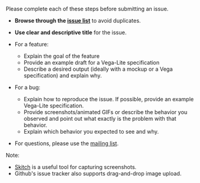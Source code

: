 Please complete each of these steps before submitting an issue. 

- __Browse through the
[issue list](https://github.com/vega/vega-lite/issues)__ to avoid duplicates.

- __Use clear and descriptive title__ for the issue.

- For a feature:
  - Explain the goal of the feature 
  - Provide an example draft for a Vega-Lite specification
  - Describe a desired output (ideally with a mockup or a Vega specification) and explain why. 

- For a bug:
  - Explain how to reproduce the issue. If possible, provide an example Vega-Lite specification.
  - Provide screenshots/animated GIFs or describe the behavior you observed and point out what exactly is the problem with that behavior.
  - Explain which behavior you expected to see and why.
  
- For questions, please use the [mailing list](https://groups.google.com/forum/#!forum/vega-js).
  
Note: 
- [Skitch](https://evernote.com/skitch) is a useful tool for capturing screenshots.
- Github's issue tracker also supports drag-and-drop image upload.